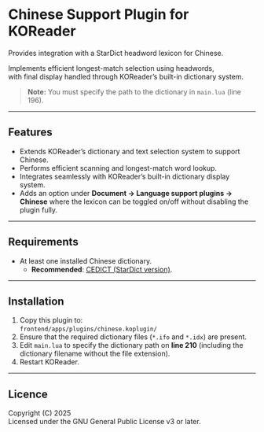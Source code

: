 # Chinese Support Plugin for KOReader

Provides integration with a StarDict headword lexicon for Chinese.  

Implements efficient longest-match selection using headwords,  
with final display handled through KOReader’s built-in dictionary system.  

> **Note:** You must specify the path to the dictionary in `main.lua` (line 196).  

---

## Features
- Extends KOReader’s dictionary and text selection system to support Chinese.  
- Performs efficient scanning and longest-match word lookup.  
- Integrates seamlessly with KOReader’s built-in dictionary display system.  
- Adds an option under **Document → Language support plugins → Chinese** where the lexicon can be toggled on/off without disabling the plugin fully.  

---

## Requirements
- At least one installed Chinese dictionary.  
  - **Recommended**: [CEDICT (StarDict version)](https://github.com/liamsaliba/cc-cedict-stardict/releases).  

---

## Installation
1. Copy this plugin to:  
   `frontend/apps/plugins/chinese.koplugin/`
2. Ensure that the required dictionary files (`*.ifo` and `*.idx`) are present.  
3. Edit `main.lua` to specify the dictionary path on **line 210** (including the dictionary filename without the file extension).  
4. Restart KOReader.  

---

## Licence
Copyright (C) 2025  
Licensed under the GNU General Public License v3 or later.  
